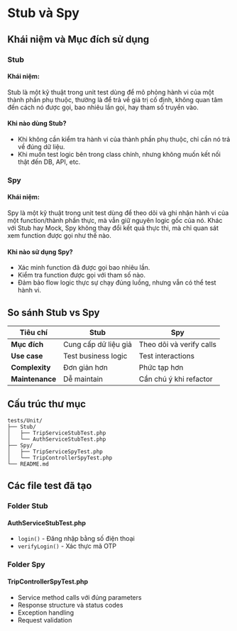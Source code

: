 # Stub và Spy

## Khái niệm và Mục đích sử dụng

### Stub

#### Khái niệm:
Stub là một kỹ thuật trong unit test dùng để mô phỏng hành vi
của một thành phần phụ thuộc, thường là để trả về giá trị cố
định, không quan tâm đến cách nó được gọi, bao nhiêu lần gọi,
hay tham số truyền vào.

#### Khi nào dùng Stub?
- Khi không cần kiểm tra hành vi của thành phần phụ thuộc,
chỉ cần nó trả về đúng dữ liệu.
- Khi muốn test logic bên trong class chính, nhưng không
muốn kết nối thật đến DB, API, etc.

### Spy

#### Khái niệm:
Spy là một kỹ thuật trong unit test dùng để theo dõi và ghi
nhận hành vi của một function/thành phần thực, mà vẫn giữ
nguyên logic gốc của nó.
Khác với Stub hay Mock, Spy không thay đổi kết quả thực thi,
mà chỉ quan sát xem function được gọi như thế nào.

#### Khi nào sử dụng Spy?
- Xác minh function đã được gọi bao nhiêu lần.
- Kiểm tra function được gọi với tham số nào.
- Đảm bảo flow logic thực sự chạy đúng luồng, nhưng vẫn
có thể test hành vi.

## So sánh Stub vs Spy

| Tiêu chí | Stub | Spy |
|----------|------|-----|
| **Mục đích** | Cung cấp dữ liệu giả | Theo dõi và verify calls |
| **Use case** | Test business logic | Test interactions |
| **Complexity** | Đơn giản hơn | Phức tạp hơn |
| **Maintenance** | Dễ maintain | Cần chú ý khi refactor |

## Cấu trúc thư mục

```
tests/Unit/
├── Stub/
│   ├── TripServiceStubTest.php
│   └── AuthServiceStubTest.php
├── Spy/
│   ├── TripServiceSpyTest.php
│   └── TripControllerSpyTest.php
└── README.md
```

## Các file test đã tạo

### Folder Stub

#### AuthServiceStubTest.php
- `login()` - Đăng nhập bằng số điện thoại
- `verifyLogin()` - Xác thực mã OTP

### Folder Spy

#### TripControllerSpyTest.php
- Service method calls với đúng parameters
- Response structure và status codes
- Exception handling
- Request validation

